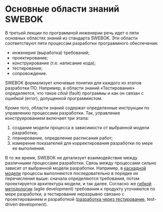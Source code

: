 # Основные области знаний SWEBOK

В третьей лекции по программной инженерии речь идет о пяти основных областях знаний из стандарта SWEBOK. 
Эти области соответствуют пяти  процессам разработки программного обеспечения:

  * инженерия (выработка) требований;
  * проектирование;
  * конструирование (т.е. написание кода);
  * тестирование;
  * сопровождение.

<!--more-->

SWEBOK формализует ключевые понятия для каждого из этапов разработки ПО. Например, в области знаний «Тестирование» 
определяется, что такое *сбой* (fault) программы и как он связан с *ошибкой* (error), допущенной программистом.

Кроме того, области знаний содержат определенные инструкции по управлению процессами разработки. 
Так, управление конструированием включает три этапа:

 1. создание модели процесса в зависимости от выбранной модели разработки;
 2. планирование, определение расписания работ;
 3. измерение показателей для корректирования разработки по мере ее выполнения.

В то же время, SWEBOK не детализует взаимодействие между различными процессами разработки. Связь между процессами 
сильно зависит от выбранной модели разработки. Например, в [каскадной модели][1] процессы выполняются последовательно 
в порядке их перечисления выше: сначала определяются требования, потом проектируется архитектура модели, и так далее. 
Согласно же [гибкой методологии][2] (agile development) требования к продукту уточняются по мере разработки, 
а тестирование неразрывно связано с проектированием и разработкой ([разработка через тестирование][3], test-driven development).

[1]: https://ru.wikipedia.org/wiki/%D0%9A%D0%B0%D1%81%D0%BA%D0%B0%D0%B4%D0%BD%D0%B0%D1%8F_%D0%BC%D0%BE%D0%B4%D0%B5%D0%BB%D1%8C
[2]: https://ru.wikipedia.org/wiki/%D0%93%D0%B8%D0%B1%D0%BA%D0%B0%D1%8F_%D0%BC%D0%B5%D1%82%D0%BE%D0%B4%D0%BE%D0%BB%D0%BE%D0%B3%D0%B8%D1%8F_%D1%80%D0%B0%D0%B7%D1%80%D0%B0%D0%B1%D0%BE%D1%82%D0%BA%D0%B8
[3]: https://ru.wikipedia.org/wiki/%D0%A0%D0%B0%D0%B7%D1%80%D0%B0%D0%B1%D0%BE%D1%82%D0%BA%D0%B0_%D1%87%D0%B5%D1%80%D0%B5%D0%B7_%D1%82%D0%B5%D1%81%D1%82%D0%B8%D1%80%D0%BE%D0%B2%D0%B0%D0%BD%D0%B8%D0%B5

